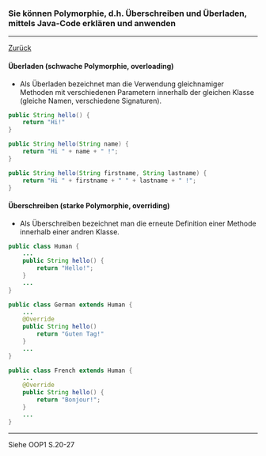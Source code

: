 ### Sie können Polymorphie, d.h. Überschreiben und Überladen, mittels Java-Code erklären und anwenden

---

[Zurück](100vererbung.md)

#### Überladen (schwache Polymorphie, overloading)

* Als Überladen bezeichnet man die Verwendung gleichnamiger 
Methoden mit verschiedenen Parametern innerhalb der gleichen 
Klasse (gleiche Namen, verschiedene Signaturen).

```java
public String hello() {
    return "Hi!" 
}

public String hello(String name) {
    return "Hi " + name + " !";
}

public String hello(String firstname, String lastname) {
    return "Hi " + firstname + " " + lastname + " !";
}
```

#### Überschreiben (starke Polymorphie, overriding)
* Als Überschreiben bezeichnet man die erneute Definition einer Methode
innerhalb einer andren Klasse.

```java
public class Human {
    ...
    public String hello() {
        return "Hello!";
    }
    ...
}
```

```java
public class German extends Human {
    ...
    @Override 
    public String hello()
        return "Guten Tag!"
    }
    ...
}
```

```java
public class French extends Human {
    ...
    @Override
    public String hello() {
        return "Bonjour!";
    }
    ...
}
```

---
Siehe OOP1 S.20-27
